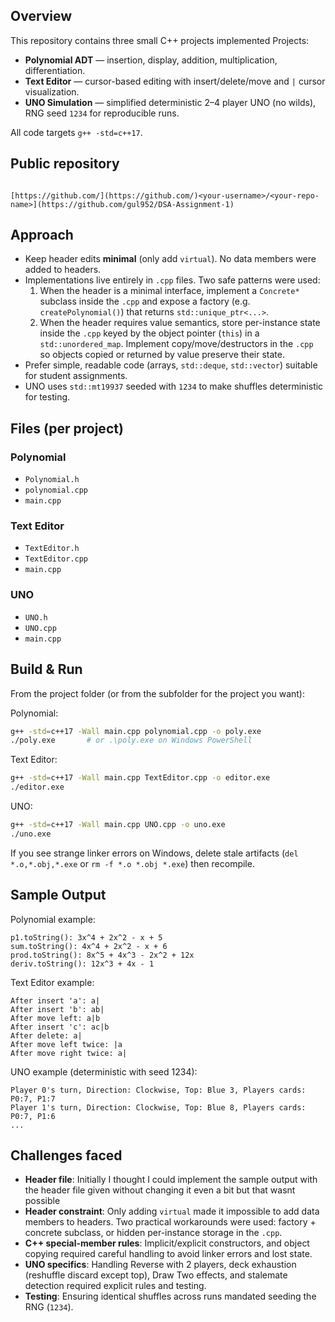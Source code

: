 ## Overview
This repository contains three small C++ projects implemented
Projects:
- **Polynomial ADT** — insertion, display, addition, multiplication, differentiation.
- **Text Editor** — cursor-based editing with insert/delete/move and `|` cursor visualization.
- **UNO Simulation** — simplified deterministic 2–4 player UNO (no wilds), RNG seed `1234` for reproducible runs.

All code targets `g++ -std=c++17`.

## Public repository


```

[https://github.com/](https://github.com/)<your-username>/<your-repo-name>](https://github.com/gul952/DSA-Assignment-1)

````

## Approach
- Keep header edits **minimal** (only add `virtual`). No data members were added to headers.
- Implementations live entirely in `.cpp` files. Two safe patterns were used:
  1. When the header is a minimal interface, implement a `Concrete*` subclass inside the `.cpp` and expose a factory (e.g. `createPolynomial()`) that returns `std::unique_ptr<...>`.
  2. When the header requires value semantics, store per-instance state inside the `.cpp` keyed by the object pointer (`this`) in a `std::unordered_map`. Implement copy/move/destructors in the `.cpp` so objects copied or returned by value preserve their state.
- Prefer simple, readable code (arrays, `std::deque`, `std::vector`) suitable for student assignments.
- UNO uses `std::mt19937` seeded with `1234` to make shuffles deterministic for testing.

## Files (per project)

### Polynomial
- `Polynomial.h`
- `polynomial.cpp`
- `main.cpp`

### Text Editor
- `TextEditor.h`
- `TextEditor.cpp`
- `main.cpp`

### UNO
- `UNO.h`
- `UNO.cpp`
- `main.cpp`

## Build & Run
From the project folder (or from the subfolder for the project you want):

Polynomial:
```bash
g++ -std=c++17 -Wall main.cpp polynomial.cpp -o poly.exe
./poly.exe       # or .\poly.exe on Windows PowerShell
````

Text Editor:

```bash
g++ -std=c++17 -Wall main.cpp TextEditor.cpp -o editor.exe
./editor.exe
```

UNO:

```bash
g++ -std=c++17 -Wall main.cpp UNO.cpp -o uno.exe
./uno.exe
```

If you see strange linker errors on Windows, delete stale artifacts (`del *.o,*.obj,*.exe` or `rm -f *.o *.obj *.exe`) then recompile.

## Sample Output

Polynomial example:

```
p1.toString(): 3x^4 + 2x^2 - x + 5
sum.toString(): 4x^4 + 2x^2 - x + 6
prod.toString(): 8x^5 + 4x^3 - 2x^2 + 12x
deriv.toString(): 12x^3 + 4x - 1
```

Text Editor example:

```
After insert 'a': a|
After insert 'b': ab|
After move left: a|b
After insert 'c': ac|b
After delete: a|
After move left twice: |a
After move right twice: a|
```

UNO example (deterministic with seed 1234):

```
Player 0's turn, Direction: Clockwise, Top: Blue 3, Players cards: P0:7, P1:7
Player 1's turn, Direction: Clockwise, Top: Blue 8, Players cards: P0:7, P1:6
...
```

## Challenges faced

* **Header file**: Initially I thought I could implement the sample output with the header file given without changing it even a bit but that wasnt possible 
* **Header constraint**: Only adding `virtual` made it impossible to add data members to headers. Two practical workarounds were used: factory + concrete subclass, or hidden per-instance storage in the `.cpp`.
* **C++ special-member rules**: Implicit/explicit constructors, and object copying required careful handling to avoid linker errors and lost state.
* **UNO specifics**: Handling Reverse with 2 players, deck exhaustion (reshuffle discard except top), Draw Two effects, and stalemate detection required explicit rules and testing.
* **Testing**: Ensuring identical shuffles across runs mandated seeding the RNG (`1234`).

